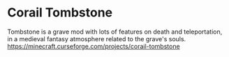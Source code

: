 Corail Tombstone
====================
Tombstone is a grave mod with lots of features on death and teleportation, in a medieval fantasy atmosphere related to the grave's souls.
https://minecraft.curseforge.com/projects/corail-tombstone
